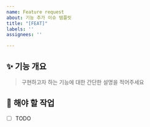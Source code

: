 ```yaml
---
name: Feature request
about: 기능 추가 이슈 템플릿
title: "[FEAT]"
labels: ''
assignees: ''

---
```


## ✨ 기능 개요
> 구현하고자 하는 기능에 대한 간단한 설명을 적어주세요

## 📝 해야 할 작업
- [ ] TODO

